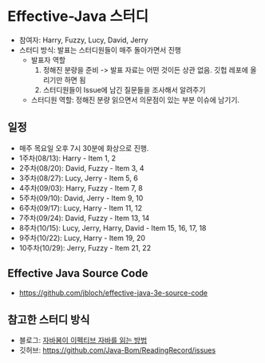 # Effective-Java 스터디

* 참여자: Harry, Fuzzy, Lucy, David, Jerry
* 스터디 방식: 발표는 스터디원들이 매주 돌아가면서 진행
  * 발표자 역할
    1) 정해진 분량을 준비 -> 발표 자료는 어떤 것이든 상관 없음. 깃헙 레포에 올리기만 하면 됨
    2) 스터디원들이 Issue에 남긴 질문들을 조사해서 알려주기
  * 스터디원 역할: 정해진 분량 읽으면서 의문점이 있는 부분 이슈에 남기기.

## 일정
* 매주 목요일 오후 7시 30분에 화상으로 진행.
* 1주차(08/13): Harry - Item 1, 2
* 2주차(08/20): David, Fuzzy - Item 3, 4 
* 3주차(08/27): Lucy, Jerry - Item 5, 6
* 4주차(09/03): Harry, Fuzzy - Item 7, 8
* 5주차(09/10): David, Jerry - Item 9, 10
* 6주차(09/17): Lucy, Harry - Item 11, 12
* 7주차(09/24): David, Fuzzy - Item 13, 14
* 8주차(10/15): Lucy, Jerry, Harry, David - Item 15, 16, 17, 18
* 9주차(10/22): Lucy, Harry - Item 19, 20
* 10주차(10/29): Jerry, Fuzzy - Item 21, 22

## Effective Java Source Code
- https://github.com/jbloch/effective-java-3e-source-code

## 참고한 스터디 방식
* 블로그: [자바봄이 이펙티브 자바를 읽는 방법](https://javabom.tistory.com/70)
* 깃허브: https://github.com/Java-Bom/ReadingRecord/issues
